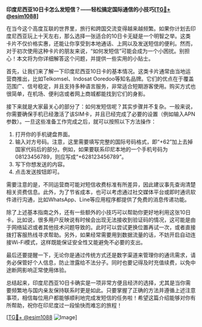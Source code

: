 **印度尼西亚10日卡怎么发短信？——轻松搞定国际通信的小技巧[[TG💪+ @esim1088](https://t.me/s/esim1088)]**

在当今这个高度互联的世界里，旅行和跨国交流变得越来越频繁。如果你计划去印度尼西亚玩上十天左右，那么选择一张适合的10日卡无疑是一个明智之举。这类卡片不仅价格实惠，还能让你享受到本地通话、上网以及发送短信的便利。然而，对于初次使用这种卡片的朋友来说，“如何发短信”可能会成为一个小困扰。别担心！本文将为你详细解答这个问题，并提供一些实用的小贴士。

首先，让我们来了解一下印度尼西亚10日卡的基本情况。这类卡片通常由当地运营商推出，比如Telkomsel、Indosat Ooredoo等知名品牌。它们的优点在于覆盖范围广、信号稳定，并且支持多种语言服务，非常适合短期游客使用。购买方式也很简单，在机场、便利店或者网上商城都能找到它们的身影。

接下来就是大家最关心的部分了：如何发短信呢？其实步骤并不复杂。一般来说，你需要确保手机已经激活了该SIM卡，并且已经完成了必要的设置（例如输入APN参数）。一旦这些准备工作完成之后，就可以按照以下方法操作：

1. 打开你的手机键盘界面。
2. 输入对方号码。注意，这里需要填写完整的国际号码格式，即“+62”加上去掉国家代码后的部分。例如，如果要联系印尼本地的一个手机号码为08123456789，则应写成“+628123456789”。
3. 写下你想发送的内容。
4. 点击发送按钮即可。

需要注意的是，不同运营商可能对短信收费标准有所差异，因此建议事先查询清楚相关资费信息。此外，为了节省成本，也可以考虑通过社交媒体平台或即时通讯软件进行沟通，比如WhatsApp、Line等应用程序都提供了免费的消息传递功能。

除了上述基本指南之外，还有一些额外的小技巧可以帮助你更好地利用这张10日卡。比如说，很多用户反映说有时候会出现无法接收到验证码的情况，这可能是由于网络延迟或者其他技术问题导致的。此时可以尝试更换位置再试一次，或者直接拨打客服热线寻求帮助。另外，如果经常需要用到数据流量的话，不妨开启自动连接Wi-Fi模式，这样既能保证安全性又能避免不必要的支出。

最后还要提醒一下，无论你是通过传统方式还是数字渠道来管理你的通讯需求，请务必保管好个人信息，防止泄露给不法分子。同时也要记得及时充值续费，以免中途断网影响正常使用体验。

总结起来，印度尼西亚10日卡确实是一项非常方便且经济的选择，尤其是当你需要频繁地与国内亲友保持联系时更是如此。只要掌握了正确的方法并遵循上述注意事项，相信每位用户都能够顺利地完成发短信的任务啦！希望这篇介绍能够对你有所帮助，祝你在印尼度过一段愉快而难忘的旅程！

[[TG💪+ @esim1088](https://t.me/s/esim1088) ![Image](https://i.postimg.cc/4NQfJmqS/Snipaste-2025-05-13-00-14-12.png)]